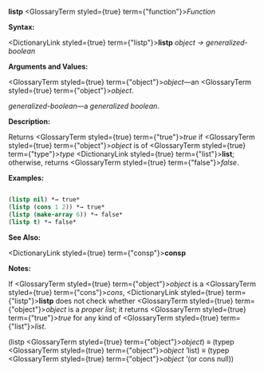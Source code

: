 **listp** <GlossaryTerm styled={true} term={"function"}><i>Function</i></GlossaryTerm> 



**Syntax:** 



<DictionaryLink styled={true} term={"listp"}><b>listp</b></DictionaryLink> *object → generalized-boolean* 



**Arguments and Values:** 



<GlossaryTerm styled={true} term={"object"}><i>object</i></GlossaryTerm>—an <GlossaryTerm styled={true} term={"object"}><i>object</i></GlossaryTerm>. 



*generalized-boolean*—a *generalized boolean*. 



**Description:** 



Returns <GlossaryTerm styled={true} term={"true"}><i>true</i></GlossaryTerm> if <GlossaryTerm styled={true} term={"object"}><i>object</i></GlossaryTerm> is of <GlossaryTerm styled={true} term={"type"}><i>type</i></GlossaryTerm> <DictionaryLink styled={true} term={"list"}><b>list</b></DictionaryLink>; otherwise, returns <GlossaryTerm styled={true} term={"false"}><i>false</i></GlossaryTerm>. 



**Examples:**
```lisp

(listp nil) *→ true* 
(listp (cons 1 2)) *→ true* 
(listp (make-array 6)) *→ false* 
(listp t) *→ false* 

```
**See Also:** 



<DictionaryLink styled={true} term={"consp"}><b>consp</b></DictionaryLink> 



**Notes:** 



If <GlossaryTerm styled={true} term={"object"}><i>object</i></GlossaryTerm> is a <GlossaryTerm styled={true} term={"cons"}><i>cons</i></GlossaryTerm>, <DictionaryLink styled={true} term={"listp"}><b>listp</b></DictionaryLink> does not check whether <GlossaryTerm styled={true} term={"object"}><i>object</i></GlossaryTerm> is a *proper list*; it returns <GlossaryTerm styled={true} term={"true"}><i>true</i></GlossaryTerm> for any kind of <GlossaryTerm styled={true} term={"list"}><i>list</i></GlossaryTerm>. 



(listp <GlossaryTerm styled={true} term={"object"}><i>object</i></GlossaryTerm>) *≡* (typep <GlossaryTerm styled={true} term={"object"}><i>object</i></GlossaryTerm> ’list) *≡* (typep <GlossaryTerm styled={true} term={"object"}><i>object</i></GlossaryTerm> ’(or cons null)) 







 



 




